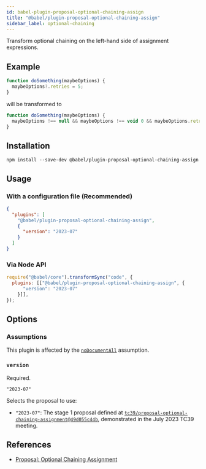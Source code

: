 ```yaml
---
id: babel-plugin-proposal-optional-chaining-assign
title: "@babel/plugin-proposal-optional-chaining-assign"
sidebar_label: optional-chaining
---
```


Transform optional chaining on the left-hand side of assignment expressions.

## Example
```js title="input.js"
function doSomething(maybeOptions) {
  maybeOptions?.retries = 5;
}
```

will be transformed to

```js title="output.js"
function doSomething(maybeOptions) {
  maybeOptions !== null && maybeOptions !== void 0 && maybeOptions.retries = 5;
}
```

## Installation

```shell npm2yarn
npm install --save-dev @babel/plugin-proposal-optional-chaining-assign
```

## Usage

### With a configuration file (Recommended)

```json title="babel.config.json"
{
  "plugins": [
    "@babel/plugin-proposal-optional-chaining-assign",
    {
      "version": "2023-07"
    }
  ]
}
```

### Via Node API

```js title="JavaScript"
require("@babel/core").transformSync("code", {
  plugins: [["@babel/plugin-proposal-optional-chaining-assign", {
      "version": "2023-07"
    }]],
});
```

## Options

### Assumptions

This plugin is affected by the [`noDocumentAll`](https://babeljs.io/docs/assumptions#nodocumentall) assumption.

### `version`

Required.

`"2023-07"`

Selects the proposal to use:

- `"2023-07"`: The stage 1 proposal defined at [`tc39/proposal-optional-chaining-assignment@49d055c44b`](https://github.com/tc39/proposal-optional-chaining-assignment/commit/e7b48795b66a8196b1abcab2e52e2049d055c44b), demonstrated in the July 2023 TC39 meeting.

## References

- [Proposal: Optional Chaining Assignment](https://github.com/tc39/proposal-optional-chaining-assignment)
